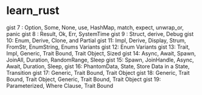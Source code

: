 # learn_rust
gist 7 : Option, Some, None, use, HashMap, match, expect, unwrap_or, panic
gist 8 : Result, Ok, Err, SystemTime
gist 9 : Struct, derive, Debug
gist 10: Enum, Derive, Clone, and Partial
gist 11: Impl,  Derive, Display, Strum, FromStr, EnumString, Enums Variants
gist 12: Enum Variants
gist 13: Trait, Impl, Generic, Trait Bound, Trait Object, Sized
gist 14: Async, Await, Spawn, JoinAll, Duration, RandomRange, Sleep
gist 15: Spawn, JoinHandle, Async, Await, Duration, Sleep,
gist 16: PhantomData, State, Store Data in a State, Transition
gist 17: Generic, Trait Bound, Trait Object
gist 18: Generic, Trait Bound, Trait Object, Generic, Trait Bound, Trait Object
gist 19: Parameterized, Where Clause, Trait Bound
